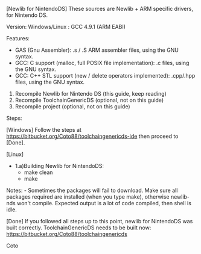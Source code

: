 [Newlib for NintendoDS]
These sources are Newlib + ARM specific drivers, for Nintendo DS.

Version: 
	Windows/Linux : GCC 4.9.1	(ARM EABI)

Features:
- GAS (Gnu Assembler): .s / .S ARM assembler files, using the GNU syntax.
- GCC: C support (malloc, full POSIX file implementation): .c files, using the GNU syntax.
- GCC: C++ STL support (new / delete operators implemented): .cpp/.hpp files, using the GNU syntax.

1) Recompile Newlib for Nintendo DS (this guide, keep reading)
2) Recompile ToolchainGenericDS (optional, not on this guide)
3) Recompile project (optional, not on this guide)

Steps:

[Windows]
Follow the steps at https://bitbucket.org/Coto88/toolchaingenericds-ide then proceed to [Done].

[Linux]
- 1.a)Building Newlib for NintendoDS: 
	- make clean
	- make
 
Notes: 
	- 	Sometimes the packages will fail to download. Make sure all packages required are installed (when you type make), otherwise newlib-nds won't compile.
		Expected output is a lot of code compiled, then shell is idle.

[Done] If you followed all steps up to this point, newlib for NintendoDS was built correctly. ToolchainGenericDS needs to be built now:
https://bitbucket.org/Coto88/toolchaingenericds

Coto